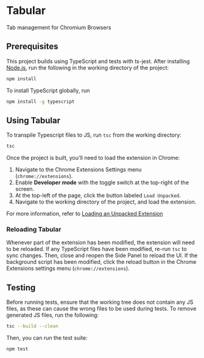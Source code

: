 # Tabular
Tab management for Chromium Browsers

## Prerequisites

This project builds using TypeScript and tests with ts-jest. After installing [Node.js](https://nodejs.org), run the following in the working directory of the project:
```sh
npm install
```
To install TypeScript globally, run
```sh
npm install -g typescript
```

## Using Tabular

To transpile Typescript files to JS, run `tsc` from the working directory:
```sh
tsc
```
Once the project is built, you'll need to load the extension in Chrome:
1. Navigate to the Chrome Extensions Settings menu (`chrome://extensions`).
2. Enable **Developer mode** with the toggle switch at the top-right of the screen.
3. At the top-left of the page, click the button labeled `Load Unpacked`.
4. Navigate to the working directory of the project, and load the extension.

For more information, refer to [Loading an Unpacked Extension](https://developer.chrome.com/docs/extensions/get-started/tutorial/hello-world#load-unpacked)

### Reloading Tabular

Whenever part of the extension has been modified, the extension will need to be reloaded.
If any TypeScript files have been modified, re-run `tsc` to sync changes.
Then, close and reopen the Side Panel to reload the UI. 
If the background script has been modified, click the reload button in the Chrome Extensions settings menu (`chrome://extensions`).

## Testing

Before running tests, ensure that the working tree does not contain any JS files, as these can cause the wrong files to be used during tests.
To remove generated JS files, run the following:
```sh
tsc --build --clean
```
Then, you can run the test suite:
```sh
npm test
```
